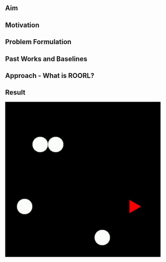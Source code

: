 ## Aim

## Motivation

## Problem Formulation

## Past Works and Baselines

## Approach - What is ROORL?

## Result
![Video](dqn_video.gif)

